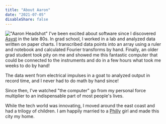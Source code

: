```yaml
---
title: "About Aaron"
date: "2021-07-05"
disableShare: false
---
```


!["Aaron Headshot"](/site_icons/aaron-small.png "Aaron Headshot")
I've been excited about software since I discovered [Asyst](https://www.science.org/doi/10.1126/science.236.4805.1128) in the late 80s. In grad school, I worked in a lab and analyzed data written on paper charts. I transcribed data points into an array using a ruler and notebook and calculated Fourier transforms by hand. Finally, an older grad student took pity on me and showed me this fantastic computer that could be connected to the instruments and do in a few hours what took me weeks to do by hand!

The data went from electrical impulses in a goat to analyzed output in record time, and I never had to do math by hand since!

 Since then, I've watched "the computer" go from my personal force multiplier to an indispensable part of most people's lives. 
 
 While the tech world was innovating, I moved around the east coast and had a trilogy of children. I am happily married to a [Philly](https://www.visitphilly.com/) girl and made this city my home.